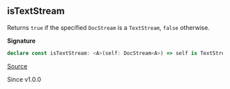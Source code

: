## isTextStream

Returns `true` if the specified `DocStream` is a `TextStream`, `false` otherwise.

**Signature**

```ts
declare const isTextStream: <A>(self: DocStream<A>) => self is TextStream<A>
```

[Source](https://github.com/Effect-TS/effect/tree/main/packages/printer/src/DocStream.ts#L203)

Since v1.0.0